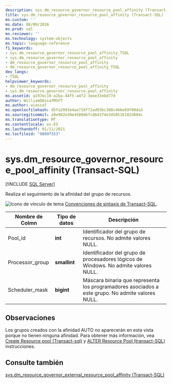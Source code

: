 ```yaml
---
description: sys.dm_resource_governor_resource_pool_affinity (Transact-SQL)
title: sys.dm_resource_governor_resource_pool_affinity (Transact-SQL) | Microsoft Docs
ms.custom: ''
ms.date: 08/09/2016
ms.prod: sql
ms.reviewer: ''
ms.technology: system-objects
ms.topic: language-reference
f1_keywords:
- sys.dm_resource_governor_resource_pool_affinity_TSQL
- sys.dm_resource_governor_resource_pool_affinity
- dm_resource_governor_resource_pool_affinity
- dm_resource_governor_resource_pool_affinity_TSQL
dev_langs:
- TSQL
helpviewer_keywords:
- dm_resource_governor_resource_pool_affinity
- sys.dm_resource_governor_resource_pool_affinity
ms.assetid: a197ec19-a2ba-44f5-a4f2-3eee33ebd77d
author: WilliamDAssafMSFT
ms.author: wiassaf
ms.openlocfilehash: d5fa2993e4ae716f72ad93bc388c466e69f00da3
ms.sourcegitcommit: a9e982e30e458866fcd64374e3458516182d604c
ms.translationtype: MT
ms.contentlocale: es-ES
ms.lasthandoff: 01/11/2021
ms.locfileid: "98097553"
---
```

# <a name="sysdm_resource_governor_resource_pool_affinity-transact-sql"></a>sys.dm_resource_governor_resource_pool_affinity (Transact-SQL)
[!INCLUDE [SQL Server](../../includes/applies-to-version/sqlserver.md)]

  Realiza el seguimiento de la afinidad del grupo de recursos.  
  
 ![Icono de vínculo de tema](../../database-engine/configure-windows/media/topic-link.gif "Icono de vínculo de tema") [Convenciones de sintaxis de Transact-SQL](../../t-sql/language-elements/transact-sql-syntax-conventions-transact-sql.md).  
  
|Nombre de Colmn|Tipo de datos|Descripción|  
|----------------|---------------|-----------------|  
|Pool_id|**int**|Identificador del grupo de recursos. No admite valores NULL.|  
|Processor_group|**smallint**|Identificador del grupo de procesadores lógicos de Windows. No admite valores NULL.|  
|Scheduler_mask|**bigint**|Máscara binaria que representa los programadores asociados a este grupo. No admite valores NULL.|  
  
## <a name="remarks"></a>Observaciones  
 Los grupos creados con la afinidad AUTO no aparecerán en esta vista porque no tienen ninguna afinidad. Para obtener más información, vea [Create Resource pool &#40;Transact-sql&#41;](../../t-sql/statements/create-resource-pool-transact-sql.md) y [ALTER Resource Pool &#40;transact-SQL&#41;](../../t-sql/statements/alter-resource-pool-transact-sql.md) instrucciones.  
  
## <a name="see-also"></a>Consulte también  
 [sys.dm_resource_governor_external_resource_pool_affinity &#40;Transact-SQL&#41;](../../relational-databases/system-dynamic-management-views/sys-dm-resource-governor-external-resource-pool-affinity-transact-sql.md)  
  
  
